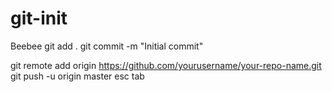 # git-init
Beebee
git add .
git commit -m "Initial commit"

git remote add origin https://github.com/yourusername/your-repo-name.git
git push -u origin master esc tab 


